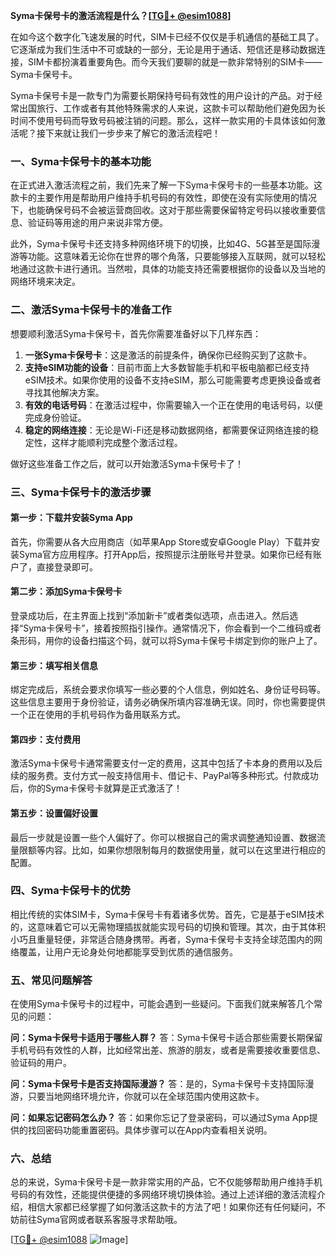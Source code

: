 **Syma卡保号卡的激活流程是什么？[[TG💪+ @esim1088](https://t.me/s/esim1088)]**

在如今这个数字化飞速发展的时代，SIM卡已经不仅仅是手机通信的基础工具了。它逐渐成为我们生活中不可或缺的一部分，无论是用于通话、短信还是移动数据连接，SIM卡都扮演着重要角色。而今天我们要聊的就是一款非常特别的SIM卡——Syma卡保号卡。

Syma卡保号卡是一款专门为需要长期保持号码有效性的用户设计的产品。对于经常出国旅行、工作或者有其他特殊需求的人来说，这款卡可以帮助他们避免因为长时间不使用号码而导致号码被注销的问题。那么，这样一款实用的卡具体该如何激活呢？接下来就让我们一步步来了解它的激活流程吧！

### 一、Syma卡保号卡的基本功能

在正式进入激活流程之前，我们先来了解一下Syma卡保号卡的一些基本功能。这款卡的主要作用是帮助用户维持手机号码的有效性，即使在没有实际使用的情况下，也能确保号码不会被运营商回收。这对于那些需要保留特定号码以接收重要信息、验证码等用途的用户来说非常方便。

此外，Syma卡保号卡还支持多种网络环境下的切换，比如4G、5G甚至是国际漫游等功能。这意味着无论你在世界的哪个角落，只要能够接入互联网，就可以轻松地通过这款卡进行通讯。当然啦，具体的功能支持还需要根据你的设备以及当地的网络环境来决定。

### 二、激活Syma卡保号卡的准备工作

想要顺利激活Syma卡保号卡，首先你需要准备好以下几样东西：

1. **一张Syma卡保号卡**：这是激活的前提条件，确保你已经购买到了这款卡。
2. **支持eSIM功能的设备**：目前市面上大多数智能手机和平板电脑都已经支持eSIM技术。如果你使用的设备不支持eSIM，那么可能需要考虑更换设备或者寻找其他解决方案。
3. **有效的电话号码**：在激活过程中，你需要输入一个正在使用的电话号码，以便完成身份验证。
4. **稳定的网络连接**：无论是Wi-Fi还是移动数据网络，都需要保证网络连接的稳定性，这样才能顺利完成整个激活过程。

做好这些准备工作之后，就可以开始激活Syma卡保号卡了！

### 三、Syma卡保号卡的激活步骤

#### 第一步：下载并安装Syma App

首先，你需要从各大应用商店（如苹果App Store或安卓Google Play）下载并安装Syma官方应用程序。打开App后，按照提示注册账号并登录。如果你已经有账户了，直接登录即可。

#### 第二步：添加Syma卡保号卡

登录成功后，在主界面上找到“添加新卡”或者类似选项，点击进入。然后选择“Syma卡保号卡”，接着按照指引操作。通常情况下，你会看到一个二维码或者条形码，用你的设备扫描这个码，就可以将Syma卡保号卡绑定到你的账户上了。

#### 第三步：填写相关信息

绑定完成后，系统会要求你填写一些必要的个人信息，例如姓名、身份证号码等。这些信息主要用于身份验证，请务必确保所填内容准确无误。同时，你也需要提供一个正在使用的手机号码作为备用联系方式。

#### 第四步：支付费用

激活Syma卡保号卡通常需要支付一定的费用，这其中包括了卡本身的费用以及后续的服务费。支付方式一般支持信用卡、借记卡、PayPal等多种形式。付款成功后，你的Syma卡保号卡就算是正式激活了！

#### 第五步：设置偏好设置

最后一步就是设置一些个人偏好了。你可以根据自己的需求调整通知设置、数据流量限额等内容。比如，如果你想限制每月的数据使用量，就可以在这里进行相应的配置。

### 四、Syma卡保号卡的优势

相比传统的实体SIM卡，Syma卡保号卡有着诸多优势。首先，它是基于eSIM技术的，这意味着它可以无需物理插拔就能实现号码的切换和管理。其次，由于其体积小巧且重量轻便，非常适合随身携带。再者，Syma卡保号卡支持全球范围内的网络覆盖，让用户无论身处何地都能享受到优质的通信服务。

### 五、常见问题解答

在使用Syma卡保号卡的过程中，可能会遇到一些疑问。下面我们就来解答几个常见的问题：

**问：Syma卡保号卡适用于哪些人群？**
答：Syma卡保号卡适合那些需要长期保留手机号码有效性的人群，比如经常出差、旅游的朋友，或者是需要接收重要信息、验证码的用户。

**问：Syma卡保号卡是否支持国际漫游？**
答：是的，Syma卡保号卡支持国际漫游，只要当地网络环境允许，你就可以在全球范围内使用这款卡。

**问：如果忘记密码怎么办？**
答：如果你忘记了登录密码，可以通过Syma App提供的找回密码功能重置密码。具体步骤可以在App内查看相关说明。

### 六、总结

总的来说，Syma卡保号卡是一款非常实用的产品，它不仅能够帮助用户维持手机号码的有效性，还能提供便捷的多网络环境切换体验。通过上述详细的激活流程介绍，相信大家都已经掌握了如何激活这款卡的方法了吧！如果你还有任何疑问，不妨前往Syma官网或者联系客服寻求帮助哦。

[[TG💪+ @esim1088](https://t.me/s/esim1088) ![Image](https://i.postimg.cc/4NQfJmqS/Snipaste-2025-05-13-00-14-12.png)]
